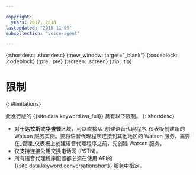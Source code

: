 ```yaml
---

copyright:
  years: 2017, 2018
lastupdated: "2018-11-09"
subcollection: "voice-agent"

---
```


{:shortdesc: .shortdesc}
{:new_window: target="_blank"}
{:codeblock: .codeblock}
{:pre: .pre}
{:screen: .screen}
{:tip: .tip}

# 限制

{: #limitations}

此发行版的 {{site.data.keyword.iva_full}} 具有以下限制。
{: shortdesc}

* 对于**达拉斯**或**华盛顿**区域，可以直接从_创建语音代理程序_仪表板创建新的 Watson 服务实例。要将语音代理程序连接到其他地区的 Watson 服务，需要在_管理_仪表板上创建语音代理程序之前，先创建 Watson 服务。
* 仅支持连接公用交换电话网 (PSTN)。
* 所有语音代理程序配置都必须在使用 API的 {{site.data.keyword.conversationshort}} 服务中指定。
